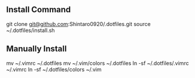 ## Install Command
git clone git@github.com:Shintaro0920/.dotfiles.git
source ~/.dotfiles/install.sh

## Manually Install
mv ~/.vimrc ~/.dotfiles
mv ~/.vim/colors ~/.dotfiles
ln -sf ~/.dotfiles/.vimrc ~/.vimrc
ln -sf ~/.dotfiles/colors ~/.vim
